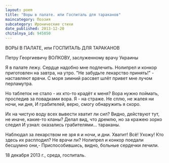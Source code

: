 ```yaml
---
layout: poem
title: "Воры в палате. или Госпиталь для тараканов"
maincategory: Поэзия
subcategory: Иронические стихи
date_published: 2013-12-20
chitalnya_id: 945850
---
```




ВОРЫ В ПАЛАТЕ, или ГОСПИТАЛЬ ДЛЯ ТАРАКАНОВ

Петру Георгиевичу ВОЛКОВУ,
заслуженному врачу Украины

Я в палате лежу. Сердце надобно мне подлечить.
Нолипрел и конкор приготовлен на завтра, на утро.
"Не забудьте лекарство принять!" - наставляют врвчи.
С моря зимний рассвет шлёт привет мне лучом перламутра.

Но таблеток не стало - их кто-то крадёт к меня?
Вора нужно поймать, проследив за повадками вора.
Я - на страже. Не сплю, не жалея ни ночи, ни дня,
И грабителей, верю, смогу обнаружить я скоро.

Их на чистую воду всех вывести хватит ли сил?
Видно, действуют тут, не иначе, какие-то кланы?
Делал вид, что дремлю, но за кражею зорко следил
И узнал: оказались грабителями... тараканы.

Наблюдал за лекарством не зря я и ночи, и дни.
Хватит! Всё! Ухожу! Кто здесь их расплодил? Не врачи ли?
Нолипрел и конкор поедали бесшумно они,-
Приспособившись, видно, больные сердечки лечили.

18 декабря 2013 г., среда, госпиталь.&nbsp;







